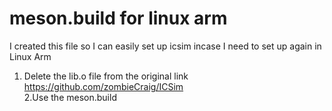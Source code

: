 # meson.build for linux arm

I created this file so I can easily set up icsim incase I need to set up again in Linux Arm

1. Delete the lib.o file from the original link https://github.com/zombieCraig/ICSim <br>
2.Use the meson.build <br>
